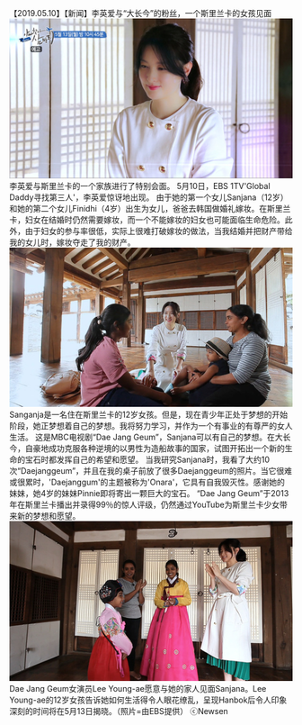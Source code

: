 【2019.05.10】【新闻】李英爱与“大长今”的粉丝，一个斯里兰卡的女孩见面                  
![pic](./1.jpg)
李英爱与斯里兰卡的一个家族进行了特别会面。
5月10日，EBS 1TV'Global Daddy寻找第三人'，李英爱惊讶地出现。
由于她的第一个女儿Sanjana（12岁）和她的第二个女儿Finidhi（4岁）出生为女儿，爸爸去韩国做婚礼嫁妆。在斯里兰卡，妇女在结婚时仍然需要嫁妆，而一个不能嫁妆的妇女也可能面临生命危险。此外，由于妇女的参与率很低，实际上很难打破嫁妆的做法，当我结婚并把财产带给我的女儿时，嫁妆夺走了我的财产。
![pic](./2.jpg)
Sanganja是一名住在斯里兰卡的12岁女孩。但是，现在青少年正处于梦想的开始阶段，她正梦想着自己的梦想。我将努力学习，并作为一个有事业的有尊严的女人生活。
这是MBC电视剧“Dae Jang Geum”，Sanjana可以有自己的梦想。在大长今，自豪地成功克服各种逆境的以男性为造船故事的国家，试图开拓出一个新的生命的宝石时都发挥自己的希望和愿望。
当我研究Sanjana时，我看了大约10次“Daejanggeum”，并且在我的桌子前放了很多Daejanggeum的照片。当它很难或很累时，'Daejanggum'的主题被称为'Onara'，它具有自我毁灭性。感谢她的妹妹，她4岁的妹妹Pinnie即将寄出一颗巨大的宝石。
“Dae Jang Geum”于2013年在斯里兰卡播出并录得99％的惊人评级，仍然通过YouTube为斯里兰卡少女带来新的梦想和愿望。             
![pic](./3.jpg)
Dae Jang Geum女演员Lee Young-ae愿意与她的家人见面Sanjana。Lee Young-ae的12岁女孩告诉她如何生活得令人眼花缭乱，呈现Hanbok后令人印象深刻的时间将在5月13日揭晓。（照片=由EBS提供）
ⓒNewsen